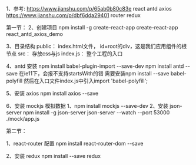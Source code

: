 1、参考:
    https://www.jianshu.com/p/65ab0b80c83e    react antd axios
    https://www.jianshu.com/p/dbf6dda29401    router redux

第一节：
2、创建项目
    npm install -g create-react-app
    create-react-app react_antd_axios_demo

3、目录结构
    public： index.html文件， id=root的div，这是我们应用组件的根节点
    src： 存放css与js
        index.js： 整个工程的入口

4、antd 安装
    npm install babel-plugin-import --save-dev
    npm install antd --save
    在ie11下，会报不支持startsWith的错
        需要安装npm install --save babel-polyfill
        然后在入口文件index.js中引入import 'babel-polyfill';


5、安装 axios
    npm install axios --save

6、安装 mockjs 模拟数据
    1、npm install mockjs --save-dev
    2、安装 json-server
        npm install -g json-server
        json-server --watch --port 53000 ./mock/app.js



第二节：

1、react-router 配置
    npm install react-router-dom --save

2、安装 redux
    npm install --save redux
